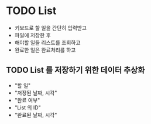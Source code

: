# TODO List
* 키보드로 할 일을 간단히 입력받고
* 파일에 저장한 후
* 해야할 일들 리스트를 조회하고
* 완료한 일은 완료처리를 하고

## TODO List 를 저장하기 위한 데이터 추상화
* "할 일"
* "저장된 날짜, 시각"
* "완료 여부"
* "List 의 ID"
* "완료된 날짜, 시각"
